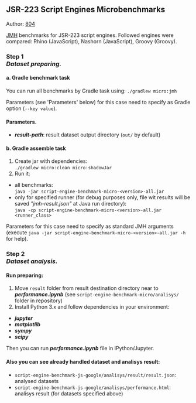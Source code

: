 ## JSR-223 Script Engines Microbenchmarks  

Author: [804](https://github.com/804)

[JMH](http://hg.openjdk.java.net/code-tools/jmh) benchmarks for JSR-223 script engines.
Followed engines were compared: Rhino (JavaScript), Nashorn (JavaScript), Groovy (Groovy).

### Step 1 <br/> _Dataset preparing._ 
#### a. Gradle benchmark task
You can run all benchmarks by Gradle task using: `./gradlew micro:jmh`
   
Parameters (see 'Parameters' below) for this case need to specify as Gradle option (`--key value`).

#### Parameters.
 - _**result-path**_: result dataset output directory (`out/` by default)
 
#### b. Gradle assemble task
1. Create jar with dependencies:  
`./gradlew micro:clean micro:shadowJar`
2. Run it:  
 - all benchmarks:  
 `java -jar script-engine-benchmark-micro-<version>-all.jar`
 - only for specified runner (for debug purposes only, file wit results will be saved _"jmh-result.json"_ at Java run directory):  
 `java -cp script-engine-benchmark-micro-<version>-all.jar <runner_class>` 

Parameters for this case need to specify as standard JMH arguments (execute `java -jar script-engine-benchmark-micro-<version>-all.jar -h` for help).

### Step 2 <br/> _Dataset analysis._ 
#### Run preparing:
1. Move `result` folder from result destination directory near to _**performance.ipynb**_ (see `script-engine-benchmark-micro/analisys/` folder in repository)
2. Install Python 3.x and follow dependencies in your environment:
 - _**jupyter**_
 - _**matplotlib**_
 - _**sympy**_
 - _**scipy**_
 
Then you can run _**performance.ipynb**_ file in IPython/Jupyter.

#### Also you can see already handled dataset and analisys result:
 - `script-engine-benchmark-js-google/analisys/result/result.json`: analysed datasets
 - `script-engine-benchmark-js-google/analisys/performance.html`: analisys result (for datasets specified above)